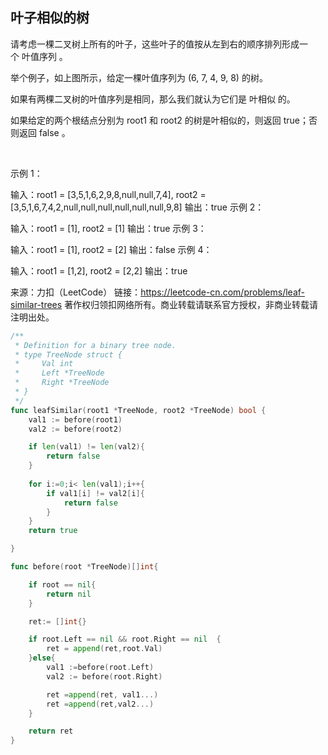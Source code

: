 ## 叶子相似的树
请考虑一棵二叉树上所有的叶子，这些叶子的值按从左到右的顺序排列形成一个 叶值序列 。



举个例子，如上图所示，给定一棵叶值序列为 (6, 7, 4, 9, 8) 的树。

如果有两棵二叉树的叶值序列是相同，那么我们就认为它们是 叶相似 的。

如果给定的两个根结点分别为 root1 和 root2 的树是叶相似的，则返回 true；否则返回 false 。

 

示例 1：



输入：root1 = [3,5,1,6,2,9,8,null,null,7,4], root2 = [3,5,1,6,7,4,2,null,null,null,null,null,null,9,8]
输出：true
示例 2：

输入：root1 = [1], root2 = [1]
输出：true
示例 3：

输入：root1 = [1], root2 = [2]
输出：false
示例 4：

输入：root1 = [1,2], root2 = [2,2]
输出：true

来源：力扣（LeetCode）
链接：https://leetcode-cn.com/problems/leaf-similar-trees
著作权归领扣网络所有。商业转载请联系官方授权，非商业转载请注明出处。
```go
/**
 * Definition for a binary tree node.
 * type TreeNode struct {
 *     Val int
 *     Left *TreeNode
 *     Right *TreeNode
 * }
 */
func leafSimilar(root1 *TreeNode, root2 *TreeNode) bool {
    val1 := before(root1) 
    val2 := before(root2)

    if len(val1) != len(val2){
        return false
    }
    
    for i:=0;i< len(val1);i++{
        if val1[i] != val2[i]{
            return false
        }
    } 
    return true

}

func before(root *TreeNode)[]int{

    if root == nil{
        return nil
    }

    ret:= []int{}

    if root.Left == nil && root.Right == nil  {
        ret = append(ret,root.Val)
    }else{
        val1 :=before(root.Left)
        val2 := before(root.Right)

        ret =append(ret, val1...) 
        ret =append(ret,val2...)
    }

    return ret
}
```
